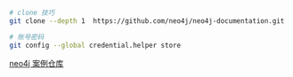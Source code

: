 ```bash 
# clone 技巧
git clone --depth 1  https://github.com/neo4j/neo4j-documentation.git

# 账号密码
git config --global credential.helper store
```

[neo4j 案例仓库](https://github.com/neo4j/neo4j-documentation/tree/4.2)

